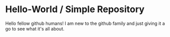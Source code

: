# Hello-World / Simple Repository
Hello fellow github humans! I am new to the github family and just giving it a go to see what it's all about.
